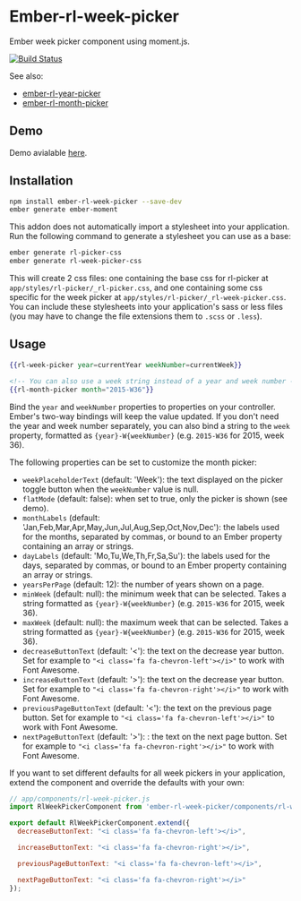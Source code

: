 # Ember-rl-week-picker

Ember week picker component using moment.js.

[![Build Status](https://travis-ci.org/RSSchermer/ember-rl-week-picker.svg?branch=master)](https://travis-ci.org/RSSchermer/ember-rl-week-picker)

See also:

* [ember-rl-year-picker](https://github.com/RSSchermer/ember-rl-year-picker)
* [ember-rl-month-picker](https://github.com/RSSchermer/ember-rl-month-picker)

## Demo

Demo avialable [here](http://rsschermer.github.io/ember-rl-week-picker/).

## Installation

```bash
npm install ember-rl-week-picker --save-dev
ember generate ember-moment
```

This addon does not automatically import a stylesheet into your application. Run the following command to generate a
stylesheet you can use as a base:

```bash
ember generate rl-picker-css
ember generate rl-week-picker-css
```

This will create 2 css files: one containing the base css for rl-picker at `app/styles/rl-picker/_rl-picker.css`, and
one containing some css specific for the week picker at `app/styles/rl-picker/_rl-week-picker.css`. You can include
these stylesheets into your application's sass or less files (you may have to change the file extensions them to
`.scss` or `.less`).

## Usage

```handlebars
{{rl-week-picker year=currentYear weekNumber=currentWeek}}

<!-- You can also use a week string instead of a year and week number -->
{{rl-month-picker month="2015-W36"}}
```

Bind the `year` and `weekNumber` properties to properties on your controller. Ember's two-way bindings will keep the
value updated. If you don't need the year and week number separately, you can also bind a string to the `week` property,
formatted as `{year}-W{weekNumber}` (e.g. `2015-W36` for 2015, week 36).

The following properties can be set to customize the month picker:

* `weekPlaceholderText` (default: 'Week'): the text displayed on the picker toggle button when the `weekNumber` value
  is null.
* `flatMode` (default: false): when set to true, only the picker is shown (see demo).
* `monthLabels` (default: 'Jan,Feb,Mar,Apr,May,Jun,Jul,Aug,Sep,Oct,Nov,Dec'): the labels used for the months, separated
  by commas, or bound to an Ember property containing an array or strings.
* `dayLabels` (default: 'Mo,Tu,We,Th,Fr,Sa,Su'): the labels used for the days, separated by commas, or bound to an
  Ember property containing an array or strings.
* `yearsPerPage` (default: 12): the number of years shown on a page.
* `minWeek` (default: null): the minimum week that can be selected. Takes a string formatted as `{year}-W{weekNumber}`
  (e.g. `2015-W36` for 2015, week 36).
* `maxWeek` (default: null): the maximum week that can be selected. Takes a string formatted as `{year}-W{weekNumber}`
  (e.g. `2015-W36` for 2015, week 36).
* `decreaseButtonText` (default: '<'): the text on the decrease year button. Set for example to
  `"<i class='fa fa-chevron-left'></i>"` to work with Font Awesome.
* `increaseButtonText` (default: '>'): the text on the decrease year button. Set for example to
  `"<i class='fa fa-chevron-right'></i>"` to work with Font Awesome.
* `previousPageButtonText` (default: '<'): the text on the previous page button. Set for example to
  `"<i class='fa fa-chevron-left'></i>"` to work with Font Awesome.
* `nextPageButtonText` (default: '>'): : the text on the next page button. Set for example to
  `"<i class='fa fa-chevron-right'></i>"` to work with Font Awesome.

If you want to set different defaults for all week pickers in your application, extend the component and override the
defaults with your own:

```javascript
// app/components/rl-week-picker.js
import RlWeekPickerComponent from 'ember-rl-week-picker/components/rl-week-picker';

export default RlWeekPickerComponent.extend({
  decreaseButtonText: "<i class='fa fa-chevron-left'></i>",

  increaseButtonText: "<i class='fa fa-chevron-right'></i>",

  previousPageButtonText: "<i class='fa fa-chevron-left'></i>",

  nextPageButtonText: "<i class='fa fa-chevron-right'></i>"
});
```
